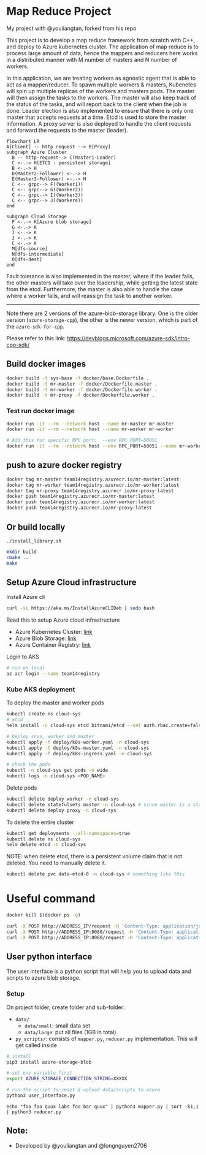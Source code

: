 # Map Reduce Project
My project with @youliangtan, forked from his repo

This project is to develop a map reduce framework from scratch with C++, and deploy to Azure kubernetes cluster. The application of map reduce is to process large amount of data, hence the mappers and reducers here works in a distributed manner with M number of masters and N number of workers.

In this application, we are treating workers as agnostic agent that is able to act as a mapper/reducer. To spawn multiple workers & masters, Kubenetes will spin up multiple replicas of the workers and masters pods. The master will then assign the tasks to the workers. The master will also keep track of the status of the tasks, and will report back to the client when the job is done. Leader election is also implemented to ensure that there is only one master that accepts requests at a time. Etcd is used to store the master information. A proxy server is also deployed to handle the client requests and forward the requests to the master (leader). 

```mermaid
flowchart LR
A[Client] -- http request --> B[Proxy]
subgraph Azure Cluster
  B -- http-request--> C(Master1-Leader)
  C <-.-> H[ETCD - persistent storage]
  B <-.-> H
  D(Master2-Follower) <-.-> H
  E(Master3-Follower) <-.-> H
  C <-- grpc--> F((Worker1))
  C <-- grpc--> G((Worker2))
  C <-- grpc--> I((Worker3))
  C <-- grpc--> J((Worker4))
end

subgraph Cloud Storage
  F <-.-> K[Azure blob storage]
  G <-.-> K
  I <-.-> K
  J <-.-> K
  C <-.-> K
  M[dfs-source]
  N[dfs-intermediate]
  O[dfs-dest]
end
```

Fault tolerance is also implemented in the master, where if the leader fails, the other masters will take over the leadership, while getting the latest state from the etcd. Furthermore, the master is also able to handle the case where a worker fails, and will reassign the task to another worker.

-----

Note there are 2 versions of the azure-blob-storage library. One is the older version (`azure-storage-cpp`), the other is the newer version, which is part of the `azure-sdk-for-cpp`.

Please refer to this link: https://devblogs.microsoft.com/azure-sdk/intro-cpp-sdk/

## Build docker images

```bash
docker build -t sys-base -f docker/base.Dockerfile .
docker build -t mr-master -f docker/Dockerfile.master .
docker build -t mr-worker -f docker/Dockerfile.worker .
docker build -t mr-proxy -f docker/Dockerfile.worker .
```

### Test run docker image

```bash
docker run -it --rm --network host --name mr-master mr-master
docker run -it --rm --network host --name mr-worker mr-worker

# Add this for specific RPC port:  --env RPC_PORT=50051
docker run -it --rm --network host --env RPC_PORT=50051 --name mr-worker1 mr-worker
```

## push to azure docker registry
```bash
docker tag mr-master team14registry.azurecr.io/mr-master:latest
docker tag mr-worker team14registry.azurecr.io/mr-worker:latest
docker tag mr-proxy team14registry.azurecr.io/mr-proxy:latest
docker push team14registry.azurecr.io/mr-master:latest
docker push team14registry.azurecr.io/mr-worker:latest
docker push team14registry.azurecr.io/mr-proxy:latest
```

## Or build locally
```
./install_library.sh
```

```bash
mkdir build
cmake ..
make
```

## Setup Azure Cloud infrastructure

Install Azure cli 
```bash
curl -sL https://aka.ms/InstallAzureCLIDeb | sudo bash
```

Read this to setup Azure cloud infrastructure
- Azure Kubernetes Cluster: [link](https://docs.microsoft.com/en-us/azure/aks/kubernetes-walkthrough-portal)
- Azure Blob Storage: [link](https://learn.microsoft.com/en-us/azure/storage/blobs/storage-quickstart-blobs-portal)
- Azure Container Registry: [link](https://docs.microsoft.com/en-us/azure/container-registry/container-registry-get-started-azure-cli)


Login to AKS

```bash
# run on local
az acr login --name team14registry
```

### Kube AKS deployment

To deploy the master and worker pods
```bash
kubectl create ns cloud-sys
# etcd
helm install -n cloud-sys etcd bitnami/etcd --set auth.rbac.create=false

# Deploy srvs, worker and master
kubectl apply -f deploy/k8s-worker.yaml -n cloud-sys
kubectl apply -f deploy/k8s-master.yaml -n cloud-sys
kubectl apply -f deploy/k8s-ingress.yaml -n cloud-sys

# check the pods
kubectl -n cloud-sys get pods -o wide
kubectl logs -n cloud-sys <POD_NAME>
```

Delete pods
```bash
kubectl delete deploy worker -n cloud-sys
kubectl delete statefulsets master -n cloud-sys # since master is a statefulset
kubectl delete deploy proxy -n cloud-sys
```

To delete the entire cluster
```bash
kubectl get deployments --all-namespaces=true
kubectl delete ns cloud-sys
helm delete etcd -n cloud-sys
```

NOTE: when delete etcd, there is a persistent volume claim that is not deleted. You need to manually delete it.
```bash
kubectl delete pvc data-etcd-0 -n cloud-sys # something like this
```

# Useful command 
```bash 
docker kill $(docker ps -q)
```

```bash
curl -X POST http://ADDRESS_IP/request -H 'Content-Type: application/json' -d '{"mapper":"mapper.py","reducer":"reducer.py", "data":"dfs-source-small", "m_num" : 20, "r_num": 5}'
curl -X POST http://ADDRESS_IP:8080/request -H 'Content-Type: application/json' -d '{"mapper":"mapper.py","reducer":"reducer.py", "data":"dfs-source-small", "m_num" : 5, "r_num": 3, "phase": "map"}'
curl -X POST http://ADDRESS_IP:8080/request -H 'Content-Type: application/json' -d '{"mapper":"mapper.py","reducer":"reducer.py", "data":"dfs-source-small", "m_num" : 5, "r_num": 3, "phase": "reduce"}'
```

## User python interface

The user interface is a python script that will help you to upload data and scripts to azure blob storage.

### Setup

On project folder, create folder and sub-folder: 
- `data/`
    - `data/small`: small data set
    - `data/large`: put all files (1GB in total)
- `py_scripts/`: consists of `mapper.py`, `reducer.py` implementation. This will get called  inside

```bash
# install
pip3 install azure-storage-blob

# set env variable first
export AZURE_STORAGE_CONNECTION_STRING=XXXXX

# run the script to reset & upload data/scripts to azure
python3 user_interface.py
```

```
echo "foo foo quux labs foo bar quux" | python3 mapper.py | sort -k1,1 | python3 reducer.py
```

## Note:
- Developed by @youliangtan and @longnguyen2706
